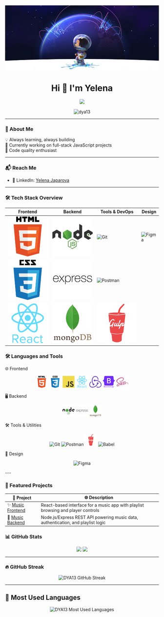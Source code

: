 ![logo](https://github.com/DYA13/DYA13/blob/main/ImageOne.webp)

<h1 align="center">Hi 👋 I'm Yelena</h1>

<p align="center">
  <img src="https://media0.giphy.com/media/L1R1tvI9svkIWwpVYr/giphy.gif" width="300"/>
</p>

<p align="center">
  <img src="https://komarev.com/ghpvc/?username=dya13&label=Profile%20views&color=0e75b6&style=flat" alt="dya13" />
</p>

---

### 🚀 About Me

💡 Always learning, always building  
🔭 Currently working on full-stack JavaScript projects  
🎯 Code quality enthusiast  

---

### 📬 Reach Me

- 🔗 LinkedIn: [Yelena Japarova](https://www.linkedin.com/in/yelena-japarova-99a75274/)

---

### 🛠 Tech Stack Overview

| Frontend       | Backend        | Tools & DevOps         | Design  |
| -------------- | -------------- | ---------------------- | ------- |
| ![HTML](https://raw.githubusercontent.com/devicons/devicon/master/icons/html5/html5-original-wordmark.svg#gh-dark-mode-only) | ![Node.js](https://raw.githubusercontent.com/devicons/devicon/master/icons/nodejs/nodejs-original-wordmark.svg) | ![Git](https://www.vectorlogo.zone/logos/git-scm/git-scm-icon.svg) | ![Figma](https://www.vectorlogo.zone/logos/figma/figma-icon.svg) |
| ![CSS](https://raw.githubusercontent.com/devicons/devicon/master/icons/css3/css3-original-wordmark.svg) | ![Express](https://raw.githubusercontent.com/devicons/devicon/master/icons/express/express-original-wordmark.svg) | ![Postman](https://www.vectorlogo.zone/logos/getpostman/getpostman-icon.svg) | |
| ![React](https://raw.githubusercontent.com/devicons/devicon/master/icons/react/react-original-wordmark.svg) | ![MongoDB](https://raw.githubusercontent.com/devicons/devicon/master/icons/mongodb/mongodb-original-wordmark.svg) | ![Gulp](https://raw.githubusercontent.com/devicons/devicon/master/icons/gulp/gulp-plain.svg) | |


### 🛠 Languages and Tools

🌐 Frontend
<p align="center"> <img src="https://raw.githubusercontent.com/devicons/devicon/master/icons/html5/html5-original-wordmark.svg" width="40" title="HTML5"/> <img src="https://raw.githubusercontent.com/devicons/devicon/master/icons/css3/css3-original-wordmark.svg" width="40" title="CSS3"/> <img src="https://raw.githubusercontent.com/devicons/devicon/master/icons/javascript/javascript-original.svg" width="40" title="JavaScript"/> <img src="https://raw.githubusercontent.com/devicons/devicon/master/icons/react/react-original-wordmark.svg" width="40" title="React"/> <img src="https://raw.githubusercontent.com/devicons/devicon/master/icons/redux/redux-original.svg" width="40" title="Redux"/> <img src="https://raw.githubusercontent.com/devicons/devicon/master/icons/bootstrap/bootstrap-plain-wordmark.svg" width="40" title="Bootstrap"/> <img src="https://raw.githubusercontent.com/devicons/devicon/master/icons/sass/sass-original.svg" width="40" title="SASS"/> </p>
🖥 Backend
<p align="center"> <img src="https://raw.githubusercontent.com/devicons/devicon/master/icons/nodejs/nodejs-original-wordmark.svg" width="40" title="Node.js"/> <img src="https://raw.githubusercontent.com/devicons/devicon/master/icons/express/express-original-wordmark.svg" width="40" title="Express.js"/> <img src="https://raw.githubusercontent.com/devicons/devicon/master/icons/mongodb/mongodb-original-wordmark.svg" width="40" title="MongoDB"/> </p>
🛠 Tools & Utilities
<p align="center"> <img src="https://www.vectorlogo.zone/logos/git-scm/git-scm-icon.svg" width="40" title="Git"/> <img src="https://www.vectorlogo.zone/logos/getpostman/getpostman-icon.svg" width="40" title="Postman"/> <img src="https://raw.githubusercontent.com/devicons/devicon/master/icons/gulp/gulp-plain.svg" width="40" title="Gulp"/> <img src="https://www.vectorlogo.zone/logos/babeljs/babeljs-icon.svg" width="40" title="Babel"/> </p>
🎨 Design
<p align="center"> <img src="https://www.vectorlogo.zone/logos/figma/figma-icon.svg" width="40" title="Figma"/> </p>
---

### 🧩 Featured Projects

| 🧠 Project | 🌐 Description |
|-----------|----------------|
| ✨ [Music Frontend](https://github.com/Code-the-Dream-School/dd-prac-team4-front) | React-based interface for a music app with playlist browsing and player controls |
| 🚀 [Music Backend](https://github.com/Code-the-Dream-School/dd-prac-team4-back) | Node.js/Express REST API powering music data, authentication, and playlist logic |

### 📊 GitHub Stats

<p align="center">
  <img src="https://github-readme-stats.vercel.app/api?username=dya13&show_icons=true&theme=dark" width="400"/>
  <img src="https://github-readme-stats.vercel.app/api/top-langs/?username=dya13&layout=compact&theme=dark" width="300"/>
</p>

---

### 🔥 GitHub Streak

<p align="center">
  <img src="https://github-readme-streak-stats.herokuapp.com?user=DYA13&theme=dark&hide_border=true" alt="DYA13 GitHub Streak" />
</p>

---

## 🧠 Most Used Languages

<p align="center">
  <img src="https://github-readme-stats.vercel.app/api/top-langs/?username=DYA13&layout=compact&theme=dark&hide_border=true" alt="DYA13 Most Used Languages" />
</p>

